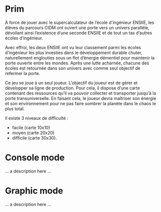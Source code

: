 # Prim

À force de jouer avec le supercalculateur de l’école 
d'ingénieur ENSIIE, les élèves du parcours CIDM ont ouvert
une porte vers un univers parallèle, dévoilant ainsi 
l’existence d’une seconde ENSIIE et de tout un tas d’autres
écoles d’ingénieur.

Avec effroi, les deux ENSIIE ont vu leur classement parmi 
les écoles d’ingénieur les plus investies dans 
le développement durable chuter, naturellement englouties
sous un flot d’énergie démentiel pour maintenir la porte 
ouverte entre les mondes. Après une lutte acharnée, chacune
des écoles est retournée dans son univers avec comme seul
objectif de refermer la porte.

Ce jeu se joue à un seul joueur. L’objectif du joueur est 
de gérer et développer sa ligne de production. Pour cela, 
il dispose d’une carte contenant des ressources qu’il va 
pouvoir collecter et transporter jusqu’à la porte 
transuniverselle. En faisant cela, le joueur devra maîtriser
son énergie et son environnement pour ne pas faire sombrer
la planète dans le chaos le plus total.

Il existe 3 niveaux de difficulté : 
* facile (carte 10x10)
* moyen (carte 20x20) 
* difficile (carte 30x30).

# Console mode

...
a description here
...

# Graphic mode

...
a description here
...